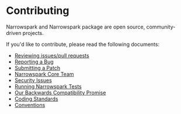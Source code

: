 # Contributing
Narrowspark and Narrowspark package are open source, community-driven projects.

If you'd like to contribute, please read the following documents:

* [Reviewing issues/pull requests][0]
* [Reporting a Bug][1]
* [Submitting a Patch][2]
* [Narrowspark Core Team][3]
* [Security Issues][4]
* [Running Narrowspark Tests][5]
* [Our Backwards Compatibility Promise][6]
* [Coding Standards][7]
* [Conventions][8]

[0]: https://narrowspark.com/docs/current/contributing/community/reviews.html
[1]: https://narrowspark.com/docs/current/contributing/code/bugs.html
[2]: https://narrowspark.com/docs/current/contributing/code/patches.html
[3]: https://narrowspark.com/docs/current/contributing/code/core_team.html
[4]: https://narrowspark.com/docs/current/contributing/code/security.html
[5]: https://narrowspark.com/docs/current/contributing/code/tests.html
[6]: https://narrowspark.com/docs/current/contributing/code/bc.html
[7]: https://narrowspark.com/docs/current/contributing/code/standards.html
[8]: https://narrowspark.com/docs/current/contributing/code/conventions.html
